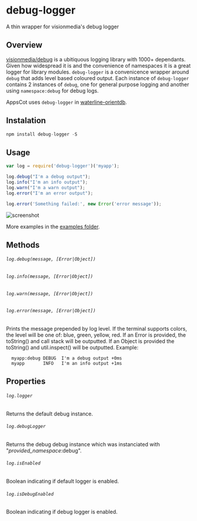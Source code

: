 debug-logger
============

A thin wrapper for visionmedia's debug logger

## Overview
[visionmedia/debug](https://github.com/visionmedia/debug) is a ubitiquous logging library with 1000+ dependants. Given how widespread it is and the convenience of namespaces it is a great logger for library modules.
`debug-logger` is a convenicence wrapper around `debug` that adds level based coloured output. Each instance of `debug-logger` contains 2 instances of `debug`, one for general purpose logging and another using `namespace:debug` for debug logs.

AppsCot uses `debug-logger` in [waterline-orientdb](https://github.com/appscot/waterline-orientdb).

## Instalation
```javascript
npm install debug-logger -S
```

## Usage
```javascript
var log = require('debug-logger')('myapp');

log.debug("I'm a debug output");
log.info("I'm an info output");
log.warn("I'm a warn output");
log.error("I'm an error output");

log.error('Something failed:', new Error('error message'));
```
![screenshot](https://raw.githubusercontent.com/wiki/appscot/debug-logger/ScreenShot.png)

More examples in the [examples folder](https://github.com/appscot/debug-logger/blob/master/examples/index.js).

## Methods
###### `log.debug(message, [Error|Object])`
###### `log.info(message, [Error|Object])`
###### `log.warn(message, [Error|Object])`
###### `log.error(message, [Error|Object])`
Prints the message prepended by log level. If the terminal supports colors, the level will be one of: blue, green, yellow, red. If an Error is provided, the toString() and call stack will be outputted. If an Object is provided the toString() and util.inspect() will be outputted. Example:
```
  myapp:debug DEBUG  I'm a debug output +0ms
  myapp       INFO   I'm an info output +1ms
```

## Properties
###### `log.logger`
Returns the default debug instance.

###### `log.debugLogger`
Returns the debug debug instance which was instanciated with "*provided_namespace*:debug".

###### `log.isEnabled`
Boolean indicating if default logger is enabled.

###### `log.isDebugEnabled`
Boolean indicating if debug logger is enabled.

